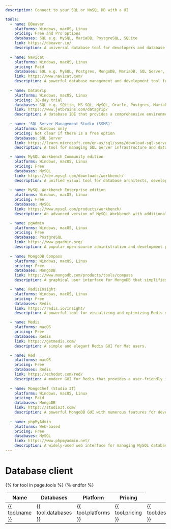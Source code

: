 ```yaml
---
description: Connect to your SQL or NoSQL DB with a UI

tools:
  - name: DBeaver
    platforms: Windows, macOS, Linux
    pricing: Free and Pro options
    databases: SQL e.g. MySQL, MariaDB, PostgreSQL, SQLite
    link: https://dbeaver.io/
    description: A universal database tool for developers and database administrators.
    
  - name: Navicat
    platforms: Windows, macOS, Linux
    pricing: Paid
    databases: SQL e.g. MySQL, Postgres, MongoDB, MariaDB, SQL Server, Oracle
    link: https://www.navicat.com/
    description: A powerful database management and development tool for multiple database systems.
    
  - name: DataGrip
    platforms: Windows, macOS, Linux
    pricing: 30-day trial
    databases: SQL e.g. SQLite, MS SQL, MySQL, Oracle, Postgres, MariaDB. NoSQL e.g. MongoDB, Redis
    link: https://www.jetbrains.com/datagrip/
    description: A database IDE that provides a comprehensive environment for database development.
    
  - name: 'SQL Server Management Studio (SSMS)'
    platforms: Windows only
    pricing: Not clear if there is a free option
    databases: SQL Server
    link: https://learn.microsoft.com/en-us/sql/ssms/download-sql-server-management-studio-ssms
    description: A tool for managing SQL Server infrastructure and databases.

  - name: MySQL Workbench Community edition
    platforms: Windows, macOS, Linux
    pricing: Free
    databases: MySQL
    link: https://dev.mysql.com/downloads/workbench/
    description: A unified visual tool for database architects, developers, and DBAs.
    
  - name: MySQL Workbench Enterprise edition
    platforms: Windows, macOS, Linux
    pricing: Free
    databases: MySQL
    link: https://www.mysql.com/products/workbench/
    description: An advanced version of MySQL Workbench with additional features.

  - name: pgAdmin
    platforms: Windows, macOS, Linux
    pricing: Free
    databases: PostgreSQL
    link: https://www.pgadmin.org/
    description: A popular open-source administration and development platforms for PostgreSQL.
    
  - name: MongoDB Compass
    platforms: Windows, macOS, Linux
    pricing: Free
    databases: MongoDB
    link: https://www.mongodb.com/products/tools/compass
    description: A graphical user interface for MongoDB that simplifies database management.

  - name: RedisInsight
    platforms: Windows, macOS, Linux
    pricing: Free
    databases: Redis
    link: https://redis.io/insight/
    description: A powerful tool for visualizing and optimizing Redis data.

  - name: Medis
    platforms: macOS
    pricing: Free
    databases: Redis
    link: https://getmedis.com/
    description: A simple and elegant Redis GUI for Mac users.

  - name: Red
    platforms: macOS
    pricing: Free
    databases: Redis
    link: https://echodot.com/red/
    description: A modern GUI for Redis that provides a user-friendly interface.
    
  - name: MongoChef (Studio 3T)
    platforms: Windows, macOS, Linux
    pricing: Paid
    databases: MongoDB
    link: https://studio3t.com/
    description: A powerful MongoDB GUI with numerous features for developers.
    
  - name: phpMyAdmin
    platforms: Web-based
    pricing: Free
    databases: MySQL
    link: https://www.phpmyadmin.net/
    description: A widely-used web interface for managing MySQL databases.
---
```

# Database client

<table>
  <thead>
    <tr>
      <th>Name</th>
      <th>Databases</th>
      <th>Platform</th>
      <th>Pricing</th>
    </tr>
  </thead>
  <tbody>
    {% for tool in page.tools %}
    <tr>
      <td>
        <a href="{{ tool.link }}">
          {{ tool.name }}
        </a>
      </td>
      <td>{{ tool.databases }}</td>
      <td>{{ tool.platforms }}</td>
      <td>{{ tool.pricing }}</td>
      <td>{{ tool.description }}</td>
    </tr>
    {% endfor %}
  </tbody>
</table>

